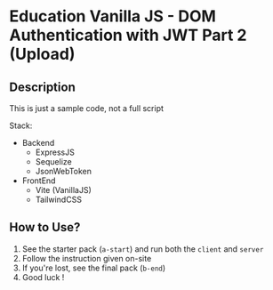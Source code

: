 # Education Vanilla JS - DOM Authentication with JWT Part 2 (Upload)

## Description

This is just a sample code, not a full script

Stack:

- Backend
  - ExpressJS
  - Sequelize
  - JsonWebToken
- FrontEnd
  - Vite (VanillaJS)
  - TailwindCSS

## How to Use?

1. See the starter pack (`a-start`) and run both the `client` and `server`
1. Follow the instruction given on-site
1. If you're lost, see the final pack (`b-end`)
1. Good luck !
